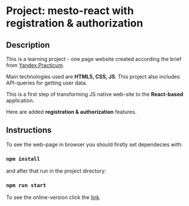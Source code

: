 # Project: mesto-react with registration & authorization

## Description
This is a learning project  - one page website created according the brief from [Yandex.Practicum](https://www.practicum.yandex.ru).

Main technologies used are **HTML5, CSS, JS**. 
This project also includes API-queries for getting user data.

This is a first step of transforming JS native web-site to the **React-based** application. 

Here are added **registration & authorization** features.

## Instructions 
To see the web-page in browser you should firstly set dependecies with:
### `npm install`
and after that run in the project directory:
### `npm run start`

To see the online-version click the [link](https://nadezhdaterenteva.github.io/mesto-react/).

